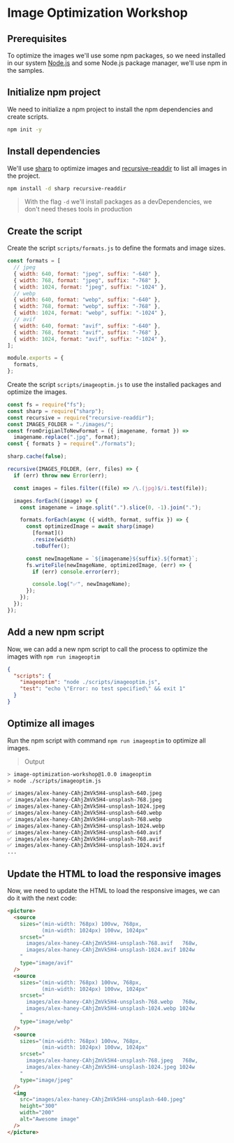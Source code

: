 # Image Optimization Workshop

## Prerequisites

To optimize the images we'll use some npm packages, so we need installed in our system [Node.js](https://nodejs.org/) and some Node.js package manager, we'll use npm in the samples.

## Initialize npm project

We need to initialize a npm project to install the npm dependencies and create scripts.

```bash
npm init -y
```

## Install dependencies

We'll use [sharp](https://sharp.pixelplumbing.com/) to optimize images and [recursive-readdir](https://github.com/jergason/recursive-readdir) to list all images in the project.

```bash
npm install -d sharp recursive-readdir
```

> With the flag `-d` we'll install packages as a devDependencies, we don't need theses tools in production

## Create the script

Create the script `scripts/formats.js` to define the formats and image sizes.

```js
const formats = [
  // jpeg
  { width: 640, format: "jpeg", suffix: "-640" },
  { width: 768, format: "jpeg", suffix: "-768" },
  { width: 1024, format: "jpeg", suffix: "-1024" },
  // webp
  { width: 640, format: "webp", suffix: "-640" },
  { width: 768, format: "webp", suffix: "-768" },
  { width: 1024, format: "webp", suffix: "-1024" },
  // avif
  { width: 640, format: "avif", suffix: "-640" },
  { width: 768, format: "avif", suffix: "-768" },
  { width: 1024, format: "avif", suffix: "-1024" },
];

module.exports = {
  formats,
};
```

Create the script `scripts/imageoptim.js` to use the installed packages and optimize the images.

```js
const fs = require("fs");
const sharp = require("sharp");
const recursive = require("recursive-readdir");
const IMAGES_FOLDER = "./images/";
const fromOrigianlToNewFormat = ({ imagename, format }) =>
  imagename.replace(".jpg", format);
const { formats } = require("./formats");

sharp.cache(false);

recursive(IMAGES_FOLDER, (err, files) => {
  if (err) throw new Error(err);

  const images = files.filter((file) => /\.(jpg)$/i.test(file));

  images.forEach((image) => {
    const imagename = image.split(".").slice(0, -1).join(".");

    formats.forEach(async ({ width, format, suffix }) => {
      const optimizedImage = await sharp(image)
        [format]()
        .resize(width)
        .toBuffer();

      const newImageName = `${imagename}${suffix}.${format}`;
      fs.writeFile(newImageName, optimizedImage, (err) => {
        if (err) console.error(err);

        console.log("✅", newImageName);
      });
    });
  });
});
```

## Add a new npm script

Now, we can add a new npm script to call the process to optimize the images with `npm run imageoptim`

```json
{
  "scripts": {
    "imageoptim": "node ./scripts/imageoptim.js",
    "test": "echo \"Error: no test specified\" && exit 1"
  }
}
```

## Optimize all images

Run the npm script with command `npm run imageoptim` to optimize all images.

> Output

```bash
> image-optimization-workshop@1.0.0 imageoptim
> node ./scripts/imageoptim.js

✅ images/alex-haney-CAhjZmVk5H4-unsplash-640.jpeg
✅ images/alex-haney-CAhjZmVk5H4-unsplash-768.jpeg
✅ images/alex-haney-CAhjZmVk5H4-unsplash-1024.jpeg
✅ images/alex-haney-CAhjZmVk5H4-unsplash-640.webp
✅ images/alex-haney-CAhjZmVk5H4-unsplash-768.webp
✅ images/alex-haney-CAhjZmVk5H4-unsplash-1024.webp
✅ images/alex-haney-CAhjZmVk5H4-unsplash-640.avif
✅ images/alex-haney-CAhjZmVk5H4-unsplash-768.avif
✅ images/alex-haney-CAhjZmVk5H4-unsplash-1024.avif
...
```

## Update the HTML to load the responsive images

Now, we need to update the HTML to load the responsive images, we can do it with the next code:

```html
<picture>
  <source
    sizes="(min-width: 768px) 100vw, 768px,
           (min-width: 1024px) 100vw, 1024px"
    srcset="
      images/alex-haney-CAhjZmVk5H4-unsplash-768.avif   768w,
      images/alex-haney-CAhjZmVk5H4-unsplash-1024.avif 1024w
    "
    type="image/avif"
  />
  <source
    sizes="(min-width: 768px) 100vw, 768px,
           (min-width: 1024px) 100vw, 1024px"
    srcset="
      images/alex-haney-CAhjZmVk5H4-unsplash-768.webp   768w,
      images/alex-haney-CAhjZmVk5H4-unsplash-1024.webp 1024w
    "
    type="image/webp"
  />
  <source
    sizes="(min-width: 768px) 100vw, 768px,
           (min-width: 1024px) 100vw, 1024px"
    srcset="
      images/alex-haney-CAhjZmVk5H4-unsplash-768.jpeg   768w,
      images/alex-haney-CAhjZmVk5H4-unsplash-1024.jpeg 1024w
    "
    type="image/jpeg"
  />
  <img
    src="images/alex-haney-CAhjZmVk5H4-unsplash-640.jpeg"
    height="300"
    width="200"
    alt="Awesome image"
  />
</picture>
```
